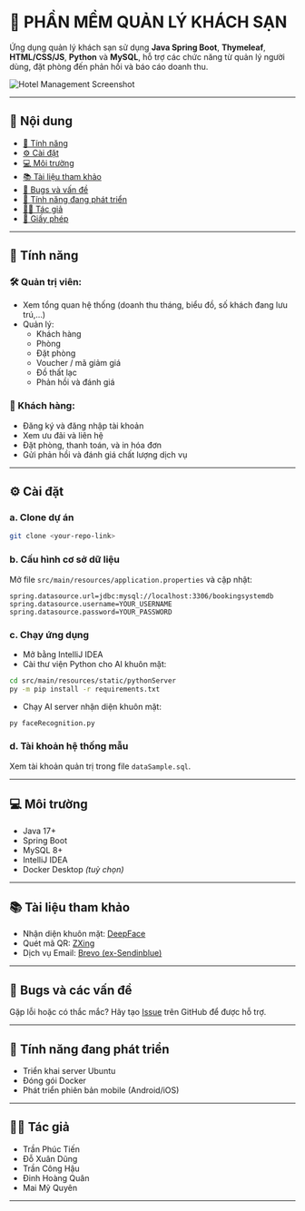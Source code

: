 # 🏨 PHẦN MỀM QUẢN LÝ KHÁCH SẠN

Ứng dụng quản lý khách sạn sử dụng **Java Spring Boot**, **Thymeleaf**, **HTML/CSS/JS**, **Python** và **MySQL**, hỗ trợ các chức năng từ quản lý người dùng, đặt phòng đến phản hồi và báo cáo doanh thu.

![Hotel Management Screenshot](./screenshots/overview.png)

---

## 📌 Nội dung

- [🎯 Tính năng](#-tính-năng)
- [⚙️ Cài đặt](#️-cài-đặt)
- [💻 Môi trường](#-môi-trường)
- [📚 Tài liệu tham khảo](#-tài-liệu-tham-khảo)
- [🐞 Bugs và vấn đề](#-bugs-và-các-vấn-đề)
- [🚧 Tính năng đang phát triển](#-tính-năng-đang-phát-triển)
- [👨‍💻 Tác giả](#-tác-giả)
- [📄 Giấy phép](#-giấy-phép)

---

## 🎯 Tính năng

### 🛠️ Quản trị viên:
- Xem tổng quan hệ thống (doanh thu tháng, biểu đồ, số khách đang lưu trú,…)
- Quản lý:
  - Khách hàng
  - Phòng
  - Đặt phòng
  - Voucher / mã giảm giá
  - Đồ thất lạc
  - Phản hồi và đánh giá

### 👤 Khách hàng:
- Đăng ký và đăng nhập tài khoản
- Xem ưu đãi và liên hệ
- Đặt phòng, thanh toán, và in hóa đơn
- Gửi phản hồi và đánh giá chất lượng dịch vụ

---

## ⚙️ Cài đặt

### a. Clone dự án

```bash
git clone <your-repo-link>
```

### b. Cấu hình cơ sở dữ liệu

Mở file `src/main/resources/application.properties` và cập nhật:

```properties
spring.datasource.url=jdbc:mysql://localhost:3306/bookingsystemdb
spring.datasource.username=YOUR_USERNAME
spring.datasource.password=YOUR_PASSWORD
```

### c. Chạy ứng dụng

- Mở bằng IntelliJ IDEA
- Cài thư viện Python cho AI khuôn mặt:

```bash
cd src/main/resources/static/pythonServer
py -m pip install -r requirements.txt
```

- Chạy AI server nhận diện khuôn mặt:

```bash
py faceRecognition.py
```

### d. Tài khoản hệ thống mẫu

Xem tài khoản quản trị trong file `dataSample.sql`.

---

## 💻 Môi trường

- Java 17+
- Spring Boot
- MySQL 8+
- IntelliJ IDEA
- Docker Desktop *(tuỳ chọn)*

---

## 📚 Tài liệu tham khảo

- Nhận diện khuôn mặt: [DeepFace](https://pypi.org/project/deepface/)
- Quét mã QR: [ZXing](https://github.com/zxing/zxing/)
- Dịch vụ Email: [Brevo (ex-Sendinblue)](https://www.brevo.com/)

---

## 🐞 Bugs và các vấn đề

Gặp lỗi hoặc có thắc mắc? Hãy tạo [Issue](https://github.com/your-repo/issues) trên GitHub để được hỗ trợ.

---

## 🚧 Tính năng đang phát triển

- Triển khai server Ubuntu
- Đóng gói Docker
- Phát triển phiên bản mobile (Android/iOS)

---

## 👨‍💻 Tác giả

- Trần Phúc Tiến  
- Đỗ Xuân Dũng  
- Trần Công Hậu  
- Đinh Hoàng Quân  
- Mai Mỹ Quyên

---
